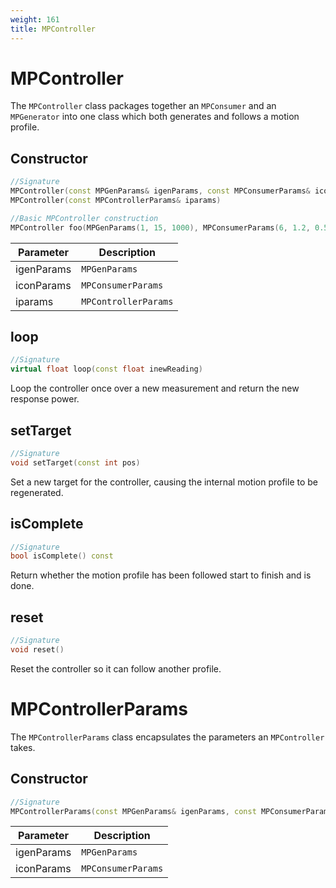 ```yaml
---
weight: 161
title: MPController
---
```


# MPController

The `MPController` class packages together an `MPConsumer` and an `MPGenerator` into one class which both generates and follows a motion profile.

## Constructor

```c++
//Signature
MPController(const MPGenParams& igenParams, const MPConsumerParams& iconParams)
MPController(const MPControllerParams& iparams)

//Basic MPController construction
MPController foo(MPGenParams(1, 15, 1000), MPConsumerParams(6, 1.2, 0.5));
```

Parameter | Description
----------|------------
igenParams | `MPGenParams`
iconParams | `MPConsumerParams`
iparams | `MPControllerParams`

## loop

```c++
//Signature
virtual float loop(const float inewReading)
```

Loop the controller once over a new measurement and return the new response power.

## setTarget

```c++
//Signature
void setTarget(const int pos)
```

Set a new target for the controller, causing the internal motion profile to be regenerated.

## isComplete

```c++
//Signature
bool isComplete() const
```

Return whether the motion profile has been followed start to finish and is done.

## reset

```c++
//Signature
void reset()
```

Reset the controller so it can follow another profile.

# MPControllerParams

The `MPControllerParams` class encapsulates the parameters an `MPController` takes.

## Constructor

```c++
//Signature
MPControllerParams(const MPGenParams& igenParams, const MPConsumerParams& iconParams)
```

Parameter | Description
----------|------------
igenParams | `MPGenParams`
iconParams | `MPConsumerParams`

